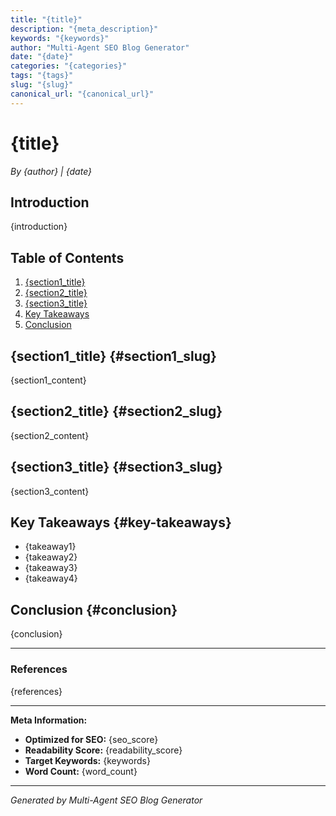 ```yaml
---
title: "{title}"
description: "{meta_description}"
keywords: "{keywords}"
author: "Multi-Agent SEO Blog Generator"
date: "{date}"
categories: "{categories}"
tags: "{tags}"
slug: "{slug}"
canonical_url: "{canonical_url}"
---
```


# {title}

*By {author} | {date}*

## Introduction
{introduction}

## Table of Contents
1. [{section1_title}](#{section1_slug})
2. [{section2_title}](#{section2_slug})
3. [{section3_title}](#{section3_slug})
4. [Key Takeaways](#key-takeaways)
5. [Conclusion](#conclusion)

## {section1_title} {#section1_slug}
{section1_content}

## {section2_title} {#section2_slug}
{section2_content}

## {section3_title} {#section3_slug}
{section3_content}

## Key Takeaways {#key-takeaways}
- {takeaway1}
- {takeaway2}
- {takeaway3}
- {takeaway4}

## Conclusion {#conclusion}
{conclusion}

---

### References
{references}

---

**Meta Information:**
- **Optimized for SEO:** {seo_score}
- **Readability Score:** {readability_score}
- **Target Keywords:** {keywords}
- **Word Count:** {word_count}

---

*Generated by Multi-Agent SEO Blog Generator*